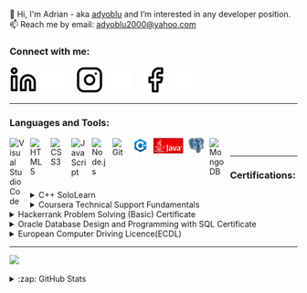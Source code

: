 👋 Hi, I'm Adrian - aka [adyoblu] and I’m interested in any developer position. 
📫 Reach me by email: adyoblu2000@yahoo.com

### Connect with me:


[![](./img/linkedin-light.svg)](https://www.linkedin.com/in/oblu-ionu%C8%9B/#gh-light-mode-only)
[![](./img/linkedin-dark.svg)](https://www.linkedin.com/in/oblu-ionu%C8%9B/#gh-dark-mode-only)
&nbsp;&nbsp;
[![](./img/instagram-light.svg)](https://www.instagram.com/unknown_error_963/#gh-light-mode-only)
[![](./img/instagram-dark.svg)](https://www.instagram.com/unknown_error_963/#gh-dark-mode-only)
&nbsp;&nbsp;
[![](./img/facebook-light.svg)](https://www.facebook.com/ionutoblu/#gh-light-mode-only)
[![](./img/facebook-dark.svg)](https://www.facebook.com/ionutoblu/#gh-dark-mode-only)
&nbsp;&nbsp;

---

### Languages and Tools:


[<img align="left" alt="Visual Studio Code" width="26px" src="https://cdn.jsdelivr.net/gh/devicons/devicon/icons/vscode/vscode-original.svg" style="padding-right:10px;" />][visual]
[<img align="left" alt="HTML5" width="26px" src="https://cdn.jsdelivr.net/gh/devicons/devicon/icons/html5/html5-original.svg" style="padding-right:10px;" />][html5]
[<img align="left" alt="CSS3" width="26px" src="https://cdn.jsdelivr.net/gh/devicons/devicon/icons/css3/css3-original.svg" style="padding-right:10px;" />][css3]
[<img align="left" alt="JavaScript" width="26px" src="https://cdn.jsdelivr.net/gh/devicons/devicon/icons/javascript/javascript-original.svg" style="padding-right:10px;" />][js]
[<img align="left" alt="Node.js" width="26px" src="https://cdn.jsdelivr.net/gh/devicons/devicon/icons/nodejs/nodejs-original.svg" style="padding-right:10px;" />][nodejs]
[<img align="left" alt="Git" width="26px" src="https://cdn.jsdelivr.net/gh/devicons/devicon/icons/git/git-original.svg" style="padding-right:10px;"/>][git]
[<img align="left" alt="cpp" src="./img/cpp.png" width="26px"  style="padding-right:10px;"/>][cpp]
[<img align="left" alt="java" src="./img/java.png" width="52px"  style="padding-right:10px;"/>][java]
[<img align="left" alt="postgresql" src="./img/postgresql.png" width="26px"  style="padding-right:10px;"/>][postgresql]
[<img align="left" alt="MongoDB" width="26px" src="https://cdn.jsdelivr.net/gh/devicons/devicon/icons/mongodb/mongodb-original.svg" style="padding-right:10px;" />][mongodb]

<br />

---

### Certifications:

  <details>
  <summary>C++ SoloLearn</summary>

  [<img src="./img/C++SoloLearn.png" style="
  width: 75%;"/>](https://www.sololearn.com/certificates/course/en/20925406/1051/landscape/png)
  </details>

  <details>
  <summary>Coursera Technical Support Fundamentals</summary>

  [<img src="./img/Coursera.png" style="
  width: 75%;"/>](https://www.coursera.org/account/accomplishments/verify/7LYP9BC9ZURN)
  </details>

  <details>
  <summary>Hackerrank Problem Solving (Basic) Certificate</summary>

  [<img src="./img/Hackerrank.png" style="
  width: 75%;"/>](https://www.hackerrank.com/certificates/35b55da6eca7)
  </details>

  <details>
  <summary>Oracle Database Design and Programming with SQL Certificate</summary>

  [<img src="./img/Oracle.png" style="
  width: 75%;"/>](https://drive.google.com/file/d/19LAX_zSJHH4eoFCnJ7BejAFEYYk2viFA/view)
  </details>

  <details>
  <summary>European Computer Driving Licence(ECDL)</summary>

  [<img src="./img/ECDL.png" style="
  width: 75%;"/>](https://drive.google.com/file/d/188FMkeDVz2zeRMXxlq3UyHPpxvAzVoom/view)
  </details>


---

[<img src="https://github-readme-stats.vercel.app/api/top-langs/?username=adyoblu" style="
  width: 35%;"/>][adyoblu]



<details>
  <summary>:zap: GitHub Stats</summary>

  [<img align="left" alt="adyoblu's GitHub Stats" src="https://github-readme-stats.vercel.app/api?username=adyoblu&theme=chartreuse-dark&show_icons=true&hide_border=false" />][adyoblu]

</details>

[adyoblu]: #
[postgresql]: https://www.postgresql.org/
[java]: https://www.java.com/en/
[cpp]: https://www.cplusplus.com/
[css3]: https://ro.wikipedia.org/wiki/Cascading_Style_Sheets
[html5]: https://ro.wikipedia.org/wiki/HTML5
[git]: https://git-scm.com/
[mongodb]: https://www.mongodb.com/
[nodejs]: https://nodejs.org/en/
[js]: https://www.javascript.com/
[visual]: https://code.visualstudio.com/
[instagram]: https://www.instagram.com/unknown_error_963/
[linkedin]: https://www.linkedin.com/in/oblu-ionu%C8%9B/
[facebook]: https://www.facebook.com/ionutoblu/
